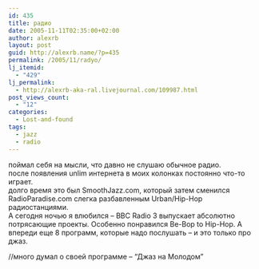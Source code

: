 ```yaml
---
id: 435
title: радио
date: 2005-11-11T02:35:00+02:00
author: alexrb
layout: post
guid: http://alexrb.name/?p=435
permalink: /2005/11/radyo/
lj_itemid:
  - "429"
lj_permalink:
  - http://alexrb-aka-ral.livejournal.com/109987.html
post_views_count:
  - "12"
categories:
  - Lost-and-found
tags:
  - jazz
  - radio
---
```

поймал себя на мысли, что давно не слушаю обычное радио.  
после появления unlim интернета в моих колонках постоянно что-то играет.  
долго время это был SmoothJazz.com, который затем сменился RadioParadise.com слегка разбавленным Urban/Hip-Hop радиостанциями.  
А сегодня ночью я влюбился &#8211; BBC Radio 3 выпускает абсолютно потрясающие проекты. Особенно понравился Be-Bop to Hip-Hop. А впереди еще 8 программ, которые надо послушать &#8211; и это только про джаз.

//много думал о своей программе &#8211; &#8220;Джаз на Молодом&#8221;